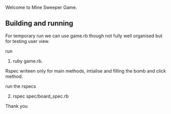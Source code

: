 

Welcome to Mine Sweeper Game.

Building and running
------------------------

For temporary run we can use game.rb though not fully well organised but for testing user view.

run

1. ruby game.rb.


Rspec writeen only for main methods, intialise and filling the bomb and click method.

run the rspecs

2. rspec spec/board_spec.rb 


Thank you